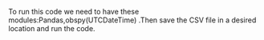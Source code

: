 To run this code we need to have these modules:Pandas,obspy(UTCDateTime) .Then save the CSV file in a desired location and run the code.
